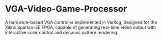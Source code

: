 # VGA-Video-Game-Processor
A hardware-based VGA controller implemented in Verilog, designed for the Xilinx Spartan-3E FPGA, capable of generating real-time video output with interactive color control and dynamic pattern rendering.
